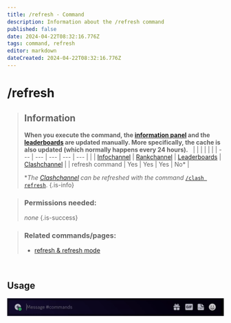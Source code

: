 ```yaml
---
title: /refresh - Command
description: Information about the /refresh command
published: false
date: 2024-04-22T08:32:16.776Z
tags: command, refresh
editor: markdown
dateCreated: 2024-04-22T08:32:16.776Z
---
```


# /refresh

>## Information
>**When you execute the command, the [information panel](/en/features/infoChannel) and the [leaderboards](/en/features/leaderboards) are updated manually.
>More specifically, the cache is also updated (which normally happens every 24 hours).**  
> |     |     |     |     |     |
> | --- | --- | --- | --- | --- |
> |     | [Infochannel](/en/features/infoChannel) | [Rankchannel](/en/features/rankChannel) | [Leaderboards](/en/features/leaderboards) | [Clashchannel](/en/features/clashChannel) |
> | refresh command | Yes | Yes | Yes | No\* |
>
> **The [Clashchannel](/en/features/clashChannel) can be refreshed with the command* [`/clash refresh`](/en/commands/clash/refresh/).
>{.is-info}

>### Permissions needed:
> *none* 
>{.is-success}

>### Related commands/pages:
>-   [refresh & refresh mode](/en/terms/refresh-mode/)  


<br>

## Usage

![](/en_/en_refresh_command.gif)